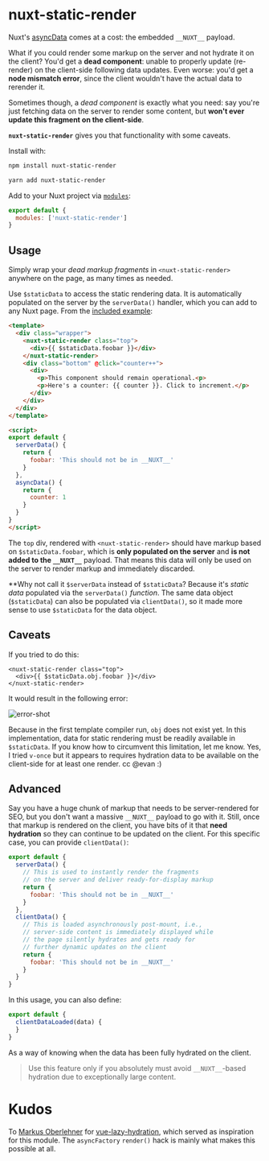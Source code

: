 # nuxt-static-render

Nuxt's [asyncData][api] comes at a cost: the embedded `__NUXT__` payload. 

What if you could render some markup on the server and not hydrate it on the
client? You'd get a **dead component**: unable to properly update (re-render)
on the client-side following data updates. Even worse: you'd get a **node 
mismatch error**, since the client wouldn't have the actual data to rerender it.

Sometimes though, a _dead component_ is exactly what you need: say you're just
fetching data on the server to render some content, but **won't ever update
this fragment on the client-side**. 

**`nuxt-static-render`** gives you that functionality with some caveats.

[api]: https://nuxtjs.org/api/

Install with:

```sh
npm install nuxt-static-render
```

```sh
yarn add nuxt-static-render
```

Add to your Nuxt project via [`modules`][modules]:

[modules]: https://nuxtjs.org/guide/modules/

```js
export default {
  modules: ['nuxt-static-render']
}
```

## Usage

Simply wrap your _dead markup fragments_ in `<nuxt-static-render>` anywhere
on the page, as many times as needed.

Use `$staticData` to access the static rendering data. It is automatically
populated on the server by the `serverData()` handler, which you can add to 
any Nuxt page. From the [included example][example]:

[example]: https://github.com/galvez/nuxt-static-render/blob/master/example/pages/index.vue

```html
<template>
  <div class="wrapper">
    <nuxt-static-render class="top">
      <div>{{ $staticData.foobar }}</div>
    </nuxt-static-render>
    <div class="bottom" @click="counter++">
      <div>
        <p>This component should remain operational.<p>
        <p>Here's a counter: {{ counter }}. Click to increment.</p>
      </div>
    </div>
  </div>
</template>

<script>
export default {
  serverData() {
    return {
      foobar: 'This should not be in __NUXT__'
    }
  },
  asyncData() {
    return {
      counter: 1
    }
  }
}
</script>
```

The `top` div, rendered with `<nuxt-static-render>` should have markup based
on `$staticData.foobar`, which is **only populated on the server** and **is not 
added to the `__NUXT__`** payload. That means this data will only be used on the 
server to render markup and immediately discarded.

**Why not call it `$serverData` instead of `$staticData`? Because it's _static data_ populated via the `serverData()` _function_. The same data object (`$staticData`) can also be populated via `clientData()`, so it made more sense to use `$staticData` for the data object.

## Caveats

If you tried to do this:

```
<nuxt-static-render class="top">
  <div>{{ $staticData.obj.foobar }}</div>
</nuxt-static-render>
```

It would result in the following error:

![error-shot](https://user-images.githubusercontent.com/12291/61574783-9dc30500-aa9a-11e9-846d-fb82207f6a93.png)

Because in the first template compiler run, `obj` does not exist yet. In this implementation, data for static rendering must be readily available in `$staticData`. If you know how to circumvent this limitation, let me know. Yes, I tried `v-once` but it appears to requires hydration data to be available on the client-side for at least one render. cc @evan :)

## Advanced

Say you have a huge chunk of markup that needs to be server-rendered for SEO,
but you don't want a massive `__NUXT__` payload to go with it. Still, once that
markup is rendered on the client, you have bits of it that **need hydration** 
so they can continue to be updated on the client. For this specific case, you 
can provide `clientData()`:

```js
export default {
  serverData() {
    // This is used to instantly render the fragments
    // on the server and deliver ready-for-display markup
    return {
      foobar: 'This should not be in __NUXT__'
    }
  },
  clientData() {
    // This is loaded asynchronously post-mount, i.e.,
    // server-side content is immediately displayed while
    // the page silently hydrates and gets ready for 
    // further dynamic updates on the client
    return {
      foobar: 'This should not be in __NUXT__'
    }
  }
}
```

In this usage, you can also define:

```js
export default {
  clientDataLoaded(data) {
  }
}
```

As a way of knowing when the data has been fully hydrated on the client.

> Use this feature only if you absolutely must avoid `__NUXT__`-based hydration 
> due to exceptionally large content.

# Kudos

To [Markus Oberlehner][markus] for [vue-lazy-hydration][vlh], which served
as inspiration for this module. The `asyncFactory` `render()` hack is mainly
what makes this possible at all.

[markus]: https://github.com/maoberlehner
[vlh]: https://github.com/maoberlehner/vue-lazy-hydration/
